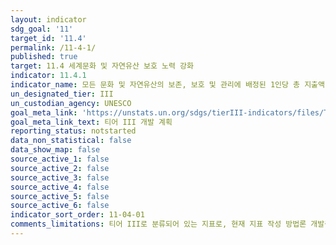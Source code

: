 ```yaml
---
layout: indicator
sdg_goal: '11'
target_id: '11.4'
permalink: /11-4-1/
published: true
target: 11.4 세계문화 및 자연유산 보호 노력 강화
indicator: 11.4.1
indicator_name: 모든 문화 및 자연유산의 보존, 보호 및 관리에 배정된 1인당 총 지출액(유산종류(문화, 자연, 복합, 세계유산센터 등재), 정부유형(중앙, 광역, 시군), 지출종류(운영비/투자)), 민간자금종류(기부, 민간, 비영리, 스폰서)별) 
un_designated_tier: III
un_custodian_agency: UNESCO
goal_meta_link: 'https://unstats.un.org/sdgs/tierIII-indicators/files/Tier3-11-04-01.pdf'
goal_meta_link_text: 티어 III 개발 계획
reporting_status: notstarted
data_non_statistical: false
data_show_map: false
source_active_1: false
source_active_2: false
source_active_3: false
source_active_4: false
source_active_5: false
source_active_6: false
indicator_sort_order: 11-04-01
comments_limitations: 티어 III로 분류되어 있는 지표로, 현재 지표 작성 방법론 개발중입니다.
---
```

